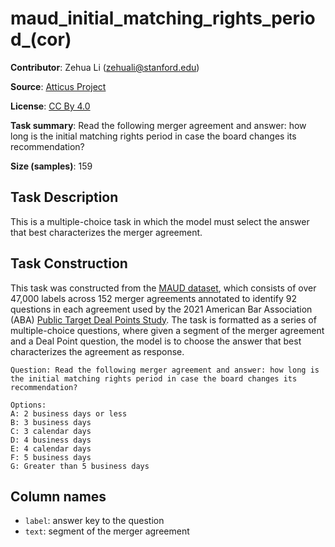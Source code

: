 # maud_initial_matching_rights_period_(cor) 
 **Contributor**: Zehua Li (zehuali@stanford.edu)
 
 **Source**: [Atticus Project](https://www.atticusprojectai.org/maud)
 
 **License**: [CC By 4.0](https://creativecommons.org/licenses/by/4.0/)
 
 **Task summary**: Read the following merger agreement and answer: how long is the initial matching rights period in case the board changes its recommendation?
 
 **Size (samples)**: 159
 
 ## Task Description
 
 This is a multiple-choice task in which the model must select the answer that best characterizes the merger agreement.
 
 ## Task Construction
 
 This task was constructed from the [MAUD dataset](https://www.atticusprojectai.org/maud), which consists of over 47,000 labels across 152 merger agreements annotated to identify 92 questions in each agreement used by the 2021 American Bar Association (ABA) [Public Target Deal Points Study](https://www.americanbar.org/groups/business_law/committees/ma/deal_points/). The task is formatted as a series of multiple-choice questions, where given a segment of the merger agreement and a Deal Point question, the model is to choose the answer that best characterizes the agreement as response.
 
 ```text
 Question: Read the following merger agreement and answer: how long is the initial matching rights period in case the board changes its recommendation?
 ```
 
 ```text
 Options:
 A: 2 business days or less
 B: 3 business days
 C: 3 calendar days
 D: 4 business days
 E: 4 calendar days
 F: 5 business days
 G: Greater than 5 business days
 ```
 
 ## Column names
 
 - `label`: answer key to the question
 - `text`: segment of the merger agreement
